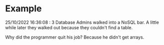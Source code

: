 # Example

<!-- replace-with-date starts -->
25/10/2022 16:36:08 : 3 Database Admins walked into a NoSQL bar. A little while later they walked out because they couldn't find a table.
<!-- replace-with-date ends -->

<!-- replace-with-joke starts -->
Why did the programmer quit his job? Because he didn't get arrays.
<!-- replace-with-joke ends -->